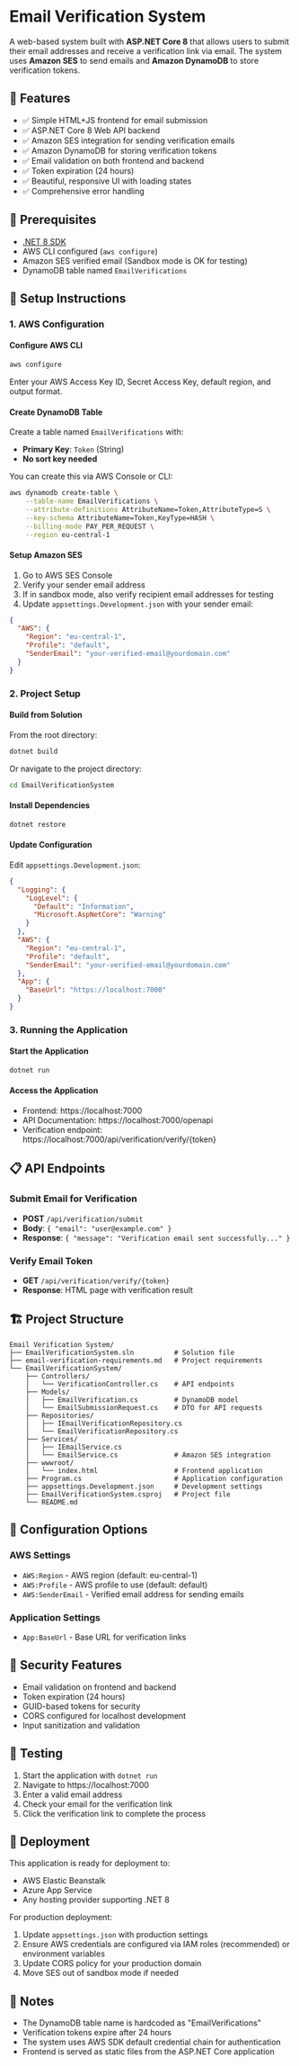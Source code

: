 # Email Verification System

A web-based system built with **ASP.NET Core 8** that allows users to submit their email addresses and receive a verification link via email. The system uses **Amazon SES** to send emails and **Amazon DynamoDB** to store verification tokens.

## 🧠 Features

- ✅ Simple HTML+JS frontend for email submission
- ✅ ASP.NET Core 8 Web API backend
- ✅ Amazon SES integration for sending verification emails
- ✅ Amazon DynamoDB for storing verification tokens
- ✅ Email validation on both frontend and backend
- ✅ Token expiration (24 hours)
- ✅ Beautiful, responsive UI with loading states
- ✅ Comprehensive error handling

## 🧰 Prerequisites

- [.NET 8 SDK](https://dotnet.microsoft.com/en-us/download/dotnet/8.0)
- AWS CLI configured (`aws configure`)
- Amazon SES verified email (Sandbox mode is OK for testing)
- DynamoDB table named `EmailVerifications`

## 🚀 Setup Instructions

### 1. AWS Configuration

#### Configure AWS CLI
```bash
aws configure
```
Enter your AWS Access Key ID, Secret Access Key, default region, and output format.

#### Create DynamoDB Table
Create a table named `EmailVerifications` with:
- **Primary Key**: `Token` (String)
- **No sort key needed**

You can create this via AWS Console or CLI:
```bash
aws dynamodb create-table \
    --table-name EmailVerifications \
    --attribute-definitions AttributeName=Token,AttributeType=S \
    --key-schema AttributeName=Token,KeyType=HASH \
    --billing-mode PAY_PER_REQUEST \
    --region eu-central-1
```

#### Setup Amazon SES
1. Go to AWS SES Console
2. Verify your sender email address
3. If in sandbox mode, also verify recipient email addresses for testing
4. Update `appsettings.Development.json` with your sender email:

```json
{
  "AWS": {
    "Region": "eu-central-1",
    "Profile": "default",
    "SenderEmail": "your-verified-email@yourdomain.com"
  }
}
```

### 2. Project Setup

#### Build from Solution
From the root directory:
```bash
dotnet build
```

Or navigate to the project directory:
```bash
cd EmailVerificationSystem
```

#### Install Dependencies
```bash
dotnet restore
```

#### Update Configuration
Edit `appsettings.Development.json`:
```json
{
  "Logging": {
    "LogLevel": {
      "Default": "Information",
      "Microsoft.AspNetCore": "Warning"
    }
  },
  "AWS": {
    "Region": "eu-central-1",
    "Profile": "default",
    "SenderEmail": "your-verified-email@yourdomain.com"
  },
  "App": {
    "BaseUrl": "https://localhost:7000"
  }
}
```

### 3. Running the Application

#### Start the Application
```bash
dotnet run
```

#### Access the Application
- Frontend: https://localhost:7000
- API Documentation: https://localhost:7000/openapi
- Verification endpoint: https://localhost:7000/api/verification/verify/{token}

## 📋 API Endpoints

### Submit Email for Verification
- **POST** `/api/verification/submit`
- **Body**: `{ "email": "user@example.com" }`
- **Response**: `{ "message": "Verification email sent successfully..." }`

### Verify Email Token
- **GET** `/api/verification/verify/{token}`
- **Response**: HTML page with verification result

## 🏗️ Project Structure

```
Email Verification System/
├── EmailVerificationSystem.sln          # Solution file
├── email-verification-requirements.md   # Project requirements
└── EmailVerificationSystem/
    ├── Controllers/
    │   └── VerificationController.cs    # API endpoints
    ├── Models/
    │   ├── EmailVerification.cs         # DynamoDB model
    │   └── EmailSubmissionRequest.cs    # DTO for API requests
    ├── Repositories/
    │   ├── IEmailVerificationRepository.cs
    │   └── EmailVerificationRepository.cs
    ├── Services/
    │   ├── IEmailService.cs
    │   └── EmailService.cs              # Amazon SES integration
    ├── wwwroot/
    │   └── index.html                   # Frontend application
    ├── Program.cs                       # Application configuration
    ├── appsettings.Development.json     # Development settings
    ├── EmailVerificationSystem.csproj   # Project file
    └── README.md
```

## 🔧 Configuration Options

### AWS Settings
- `AWS:Region` - AWS region (default: eu-central-1)
- `AWS:Profile` - AWS profile to use (default: default)
- `AWS:SenderEmail` - Verified email address for sending emails

### Application Settings
- `App:BaseUrl` - Base URL for verification links

## 🔐 Security Features

- Email validation on frontend and backend
- Token expiration (24 hours)
- GUID-based tokens for security
- CORS configured for localhost development
- Input sanitization and validation

## 🧪 Testing

1. Start the application with `dotnet run`
2. Navigate to https://localhost:7000
3. Enter a valid email address
4. Check your email for the verification link
5. Click the verification link to complete the process

## 🚢 Deployment

This application is ready for deployment to:
- AWS Elastic Beanstalk
- Azure App Service
- Any hosting provider supporting .NET 8

For production deployment:
1. Update `appsettings.json` with production settings
2. Ensure AWS credentials are configured via IAM roles (recommended) or environment variables
3. Update CORS policy for your production domain
4. Move SES out of sandbox mode if needed

## 📝 Notes

- The DynamoDB table name is hardcoded as "EmailVerifications"
- Verification tokens expire after 24 hours
- The system uses AWS SDK default credential chain for authentication
- Frontend is served as static files from the ASP.NET Core application